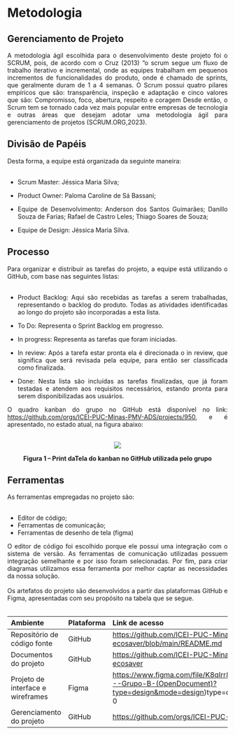 # Metodologia
## Gerenciamento de Projeto
<div align="justify">
A metodologia ágil escolhida para o desenvolvimento deste projeto foi o SCRUM, pois, de acordo com o Cruz (2013) “o scrum segue um fluxo de trabalho iterativo e incremental, onde as equipes trabalham em pequenos incrementos de funcionalidades do produto, onde é chamado de sprints, que geralmente duram de 1 a 4 semanas. O Scrum possui quatro pilares empíricos que são: transparência, inspeção e adaptação e cinco valores que são: Compromisso, foco, abertura, respeito e coragem Desde então, o Scrum tem se tornado cada vez mais popular entre empresas de tecnologia e outras áreas que desejam adotar uma metodologia ágil para gerenciamento de projetos (SCRUM.ORG,2023).
<br/>
</div>

## Divisão de Papéis
<div align="justify">
Desta forma, a equipe está organizada da seguinte maneira:
<br/><br/>
  
+   Scrum Master: Jéssica Maria Silva;

+   Product Owner: Paloma Caroline de Sá Bassani;
  
+   Equipe de Desenvolvimento:  Anderson dos Santos Guimarães; Danillo Souza de Farias; Rafael de Castro Leles; Thiago Soares de Souza;
  
+   Equipe de Design: Jéssica Maria Silva.
</div>

## Processo
<div align="justify">
Para organizar e distribuir as tarefas do projeto, a equipe está utilizando o GitHub, com base nas seguintes listas:
<br/><br/>

+  Product Backlog: Aqui são recebidas as tarefas a serem trabalhadas, representando o backlog do produto. Todas as atividades identificadas ao longo do projeto são incorporadas a esta lista.
  
+  To Do: Representa o Sprint Backlog em progresso.
  
+   In progress: Representa as tarefas que foram iniciadas.

+   In review: Após a tarefa estar pronta ela é direcionada o in review, que significa que será revisada pela equipe, para então ser classificada como finalizada.
  
+   Done: Nesta lista são incluídas as tarefas finalizadas, que já foram testadas e atendem aos requisitos necessários, estando pronta para serem disponibilizadas aos usuários.
  
O quadro kanban do grupo no GitHub está disponível no link: https://github.com/orgs/ICEI-PUC-Minas-PMV-ADS/projects/950, e é apresentado, no estado atual, na figura abaixo:
<br/><br/>
<div  align="center">
<img  src="https://github.com/ICEI-PUC-Minas-PMV-ADS/pmv-ads-2024-1-e1-proj-ecosaver/assets/164424555/27a69258-f36e-496e-9ffb-cd69e4ee836b">
<br/>
  
**Figura 1 – Print daTela do kanban no GitHub utilizada pelo grupo**
</div>

## Ferramentas
<div align="justify">
As ferramentas empregadas no projeto são:
<br/><br/>
  
+  Editor de código;
+  Ferramentas de comunicação;
+  Ferramentas de desenho de tela (figma)

O editor de código foi escolhido porque ele possui uma integração com o sistema de versão. As ferramentas de comunicação utilizadas possuem integração semelhante e por isso foram selecionadas. Por fim, para criar diagramas utilizamos essa ferramenta por melhor captar as necessidades da nossa solução.
<br/><br/>
Os artefatos do projeto são desenvolvidos a partir das plataformas GitHub e Figma, apresentadas com seu propósito na tabela que se segue.
<br/><br/>

| Ambiente | Plataforma | Link de acesso | 
|:--------------------|:---------------------|:--------------------|
| Repositório de código fonte | GitHub | https://github.com/ICEI-PUC-Minas-PMV-ADS/pmv-ads-2024-1-e1-proj-ecosaver/blob/main/README.md |
| Documentos do projeto | GitHub | https://github.com/ICEI-PUC-Minas-PMV-ADS/pmv-ads-2024-1-e1-proj-ecosaver |
| Projeto de interface e wireframes | Figma | https://www.figma.com/file/K8qIrr8PFN7umKcr58aQ3M/Projeto%3A-EcoSaver---Grupo-B-(OpenDocument)?type=design&mode=design)type=design&mode=design&t=LyuCRG8kAFXTLgJ9-0 |
| Gerenciamento do projeto | GitHub | https://github.com/orgs/ICEI-PUC-Minas-PMV-ADS/projects/950Aopen |

<br/>
</div>










